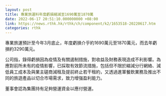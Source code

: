 ```yaml
---
layout: post
title: 專業旅運料年度虧損縮減至1690萬至1870萬
date: 2022-06-17 20:51:10.000000000 +08:00
link: https://news.rthk.hk/rthk/ch/component/k2/1653518-20220617.htm
categories: rthk
---
```


專業旅運預計至今年3月底止，年度虧損介乎約1690萬元至1870萬元，而去年虧損約3290萬元。

公司指，錄得虧損因為疫情及有關遏制措施，對收益及財務表現造成不利影響。為應對前所未有的疫情影響，已採取有效節流措施，包括但不限於縮減分行網絡、減低員工成本及與業主磋商減租及提前終止若干租約，又透過進軍餐飲業務及推出不同的旅遊產品以切合市場需求，致力增强盈利能力。

董事會認為集團持有足夠營運資金以應付營運。
